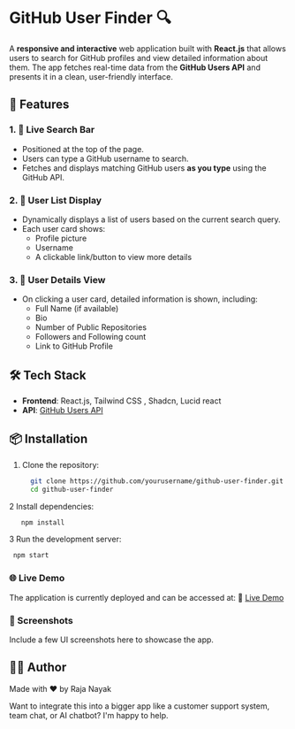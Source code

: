 # GitHub User Finder 🔍

A **responsive and interactive** web application built with **React.js** that allows users to search for GitHub profiles and view detailed information about them. The app fetches real-time data from the **GitHub Users API** and presents it in a clean, user-friendly interface.

## 🚀 Features

### 1. 🔎 Live Search Bar
- Positioned at the top of the page.
- Users can type a GitHub username to search.
- Fetches and displays matching GitHub users **as you type** using the GitHub API.

### 2. 👥 User List Display
- Dynamically displays a list of users based on the current search query.
- Each user card shows:
  - Profile picture
  - Username
  - A clickable link/button to view more details

### 3. 📄 User Details View
- On clicking a user card, detailed information is shown, including:
  - Full Name (if available)
  - Bio
  - Number of Public Repositories
  - Followers and Following count
  - Link to GitHub Profile

## 🛠️ Tech Stack

- **Frontend**: React.js, Tailwind CSS , Shadcn, Lucid react
- **API**: [GitHub Users API](https://api.github.com/users)

## 📦 Installation

1. Clone the repository:
   ```bash
     git clone https://github.com/yourusername/github-user-finder.git
     cd github-user-finder
   ```

2 Install dependencies:

   ```bash
      npm install
   ```
3 Run the development server:

   ```bash
    npm start
   ```
### 🌐 Live Demo

  The application is currently deployed and can be accessed at:  🔗 [Live Demo](https://git-hub-user-finder-cyan.vercel.app/)

### 📸 Screenshots

  Include a few UI screenshots here to showcase the app.

## 🧑‍💻 Author

Made with ❤️ by Raja Nayak
  
  Want to integrate this into a bigger app like a customer support system, team chat, or AI chatbot? I'm happy to help.


